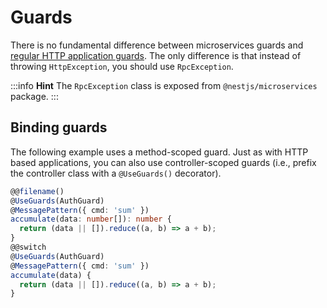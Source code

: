 # Guards

There is no fundamental difference between microservices guards and [regular HTTP application guards](/guards).
The only difference is that instead of throwing `HttpException`, you should use `RpcException`.

:::info **Hint**
The `RpcException` class is exposed from `@nestjs/microservices` package.
:::

## Binding guards

The following example uses a method-scoped guard. Just as with HTTP based applications, you can also use controller-scoped guards (i.e., prefix the controller class with a `@UseGuards()` decorator).

```typescript
@@filename()
@UseGuards(AuthGuard)
@MessagePattern({ cmd: 'sum' })
accumulate(data: number[]): number {
  return (data || []).reduce((a, b) => a + b);
}
@@switch
@UseGuards(AuthGuard)
@MessagePattern({ cmd: 'sum' })
accumulate(data) {
  return (data || []).reduce((a, b) => a + b);
}
```
